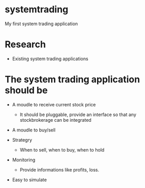# systemtrading
My first system trading application

# Research

* Existing system trading applications


# The system trading application should be

* A moudle to receive current stock price
  -  It should be pluggable, provide an interface so that any stockbrokerage can be integrated

* A moudle to buy/sell

* Strategry
  - When to sell, when to buy, when to hold

* Monitoring
  - Provide informations like profits, loss.
 
* Easy to simulate
